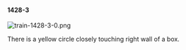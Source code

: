 #### 1428-3
![train-1428-3-0.png](https://github.com/lil-lab/nlvr/raw/master/nlvr/train/images/31/train-1428-3-0.png "train-1428-3-0.png")

There is a yellow circle closely touching right wall of a box.